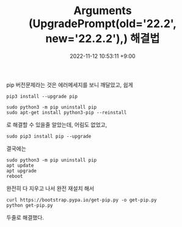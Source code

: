 ﻿---
title: Arguments (UpgradePrompt(old='22.2', new='22.2.2'),) 해결법
date: 2022-11-12 10:53:11 +9:00
categories: [Linux, (Ko)]
tags: [우분투, 리눅스, pip, pip버전, 파이썬]
---

pip 버전문제라는 것은 에러메세지를 보니 깨달았고, 쉽게 
```
pip3 install --upgrade pip
```

```
sudo python3 -m pip uninstall pip
sudo apt-get install python3-pip --reinstall
```
로 해결할 수 있을줄 알았는데, 어림도 없었고,

```
sudo pip3 install pip --upgrade
```


결국에는

```
sudo python3 -m pip uninstall pip
apt update
apt upgrade
reboot
```

완전히 다 지우고 나서
완전 재설치 해서

```
curl https://bootstrap.pypa.io/get-pip.py -o get-pip.py
python get-pip.py
```
두줄로 해결했다.
